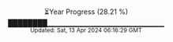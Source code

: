 <p align="center">
⏳Year Progress (28.21 %) <br>
████████▁▁▁▁▁▁▁▁▁▁▁▁▁▁▁▁▁▁▁▁▁▁ <br>
<sub>Updated: Sat, 13 Apr 2024 06:16:29 GMT</sub>
</p>


